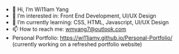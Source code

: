 - 👋 Hi, I’m Wi11iam Yang
- 👀 I’m interested in: Front End Development, UI/UX Design
- 🌱 I’m currently learning: CSS, HTML, Javascript, UI/UX Design
- 📫 How to reach me: wmyang7@outlook.com
- Personal Portfolio: https://wi11iamy.github.io/Personal-Portfolio/ (currently working on a refreshed portfolio website)   

<!---
Wi11iamY/Wi11iamY is a ✨ special ✨ repository because its `README.md` (this file) appears on your GitHub profile.
You can click the Preview link to take a look at your changes.
--->

